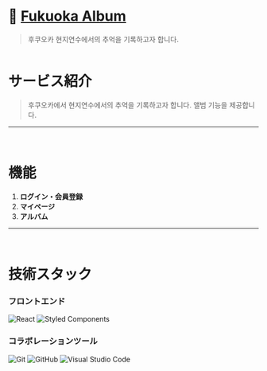# 🏯 [Fukuoka Album]()
> 후쿠오카 현지연수에서의 추억을 기록하고자 합니다.

<div align="center" style="display:flex;">
    <!--<img src="" width="100" alt="logo"/>-->
</div>

# サービス紹介
> 후쿠오카에서 현지연수에서의 추억을 기록하고자 합니다. 앨범 기능을 제공합니다.

---
<br>

# 機能
1. **ログイン・会員登録**
2. **マイページ**
3. **アルバム**

---
<br>

# 技術スタック

### フロントエンド
![React](https://img.shields.io/badge/react-%2320232a.svg?style=for-the-badge&logo=react&logoColor=%2361DAFB)
![Styled Components](https://img.shields.io/badge/styled--components-DB7093?style=for-the-badge&logo=styled-components&logoColor=white)

### コラボレーションツール
![Git](https://img.shields.io/badge/git-%23F05033.svg?style=for-the-badge&logo=git&logoColor=white)
![GitHub](https://img.shields.io/badge/github-%23121011.svg?style=for-the-badge&logo=github&logoColor=white)
![Visual Studio Code](https://img.shields.io/badge/Visual%20Studio%20Code-0078d7.svg?style=for-the-badge&logo=visual-studio-code&logoColor=white)

